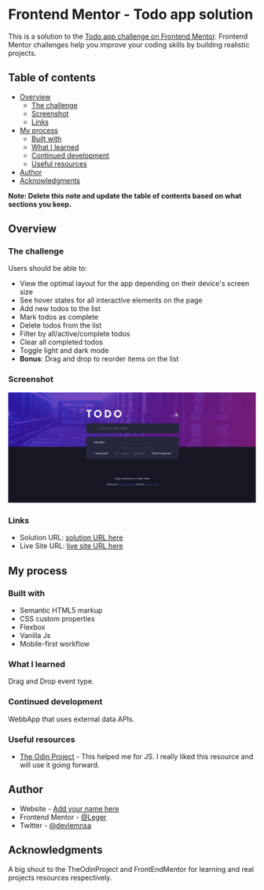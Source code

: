 # Frontend Mentor - Todo app solution

This is a solution to the [Todo app challenge on Frontend Mentor](https://www.frontendmentor.io/challenges/todo-app-Su1_KokOW). Frontend Mentor challenges help you improve your coding skills by building realistic projects. 

## Table of contents

- [Overview](#overview)
  - [The challenge](#the-challenge)
  - [Screenshot](#screenshot)
  - [Links](#links)
- [My process](#my-process)
  - [Built with](#built-with)
  - [What I learned](#what-i-learned)
  - [Continued development](#continued-development)
  - [Useful resources](#useful-resources)
- [Author](#author)
- [Acknowledgments](#acknowledgments)

**Note: Delete this note and update the table of contents based on what sections you keep.**

## Overview

### The challenge

Users should be able to:

- View the optimal layout for the app depending on their device's screen size
- See hover states for all interactive elements on the page
- Add new todos to the list
- Mark todos as complete
- Delete todos from the list
- Filter by all/active/complete todos
- Clear all completed todos
- Toggle light and dark mode
- **Bonus**: Drag and drop to reorder items on the list

### Screenshot

![](./screenshot.png)


### Links

- Solution URL: [solution URL here](https://github.com/LemnsaLeger/TODO-APP)
- Live Site URL: [live site URL here](https://lemnsaleger.github.io/TODO-APP/)

## My process

### Built with

- Semantic HTML5 markup
- CSS custom properties
- Flexbox
- Vanilla Js
- Mobile-first workflow

### What I learned

Drag and Drop event type.

### Continued development

WebbApp that uses external data APIs.


### Useful resources

- [The Odin Project](https://www.theodinproject.com) - This helped me for JS. I really liked this resource and will use it going forward.


## Author

- Website - [Add your name here](https://www.your-site.com)
- Frontend Mentor - [@Leger](https://www.frontendmentor.io/profile/leger)
- Twitter - [@devlemnsa](https://www.twitter.com/@devlemnsa)


## Acknowledgments

A big shout to the TheOdinProject and FrontEndMentor for learning and real projects resources respectively.
